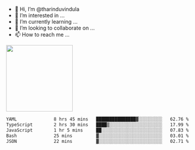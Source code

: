- 👋 Hi, I’m @tharinduvindula
- 👀 I’m interested in ...
- 🌱 I’m currently learning ...
- 💞️ I’m looking to collaborate on ...
- 📫 How to reach me ...

<!---
tharinduvindula/tharinduvindula is a ✨ special ✨ repository because its `README.md` (this file) appears on your GitHub profile.
You can click the Preview link to take a look at your changes.
--->

<img height="180em" src="https://github-readme-stats.vercel.app/api?username=tharinduvindula&show_icons=true&hide_border=false&&count_private=true&include_all_commits=true" />


<!--START_SECTION:waka-->

```txt
YAML              8 hrs 45 mins   ███████████████▓░░░░░░░░░   62.76 %
TypeScript        2 hrs 30 mins   ████▒░░░░░░░░░░░░░░░░░░░░   17.99 %
JavaScript        1 hr 5 mins     ██░░░░░░░░░░░░░░░░░░░░░░░   07.83 %
Bash              25 mins         ▓░░░░░░░░░░░░░░░░░░░░░░░░   03.01 %
JSON              22 mins         ▓░░░░░░░░░░░░░░░░░░░░░░░░   02.71 %
```

<!--END_SECTION:waka-->
